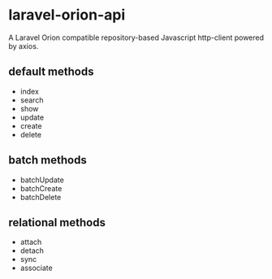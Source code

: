 # laravel-orion-api
A Laravel Orion compatible repository-based Javascript http-client powered by axios.

## default methods
- index
- search
- show
- update
- create
- delete

## batch methods
- batchUpdate
- batchCreate
- batchDelete

## relational methods
- attach
- detach
- sync
- associate
